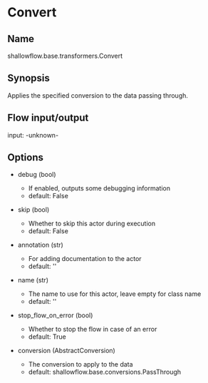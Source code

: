 # Convert

## Name
shallowflow.base.transformers.Convert

## Synopsis
Applies the specified conversion to the data passing through.

## Flow input/output
input: -unknown-

## Options
* debug (bool)

  * If enabled, outputs some debugging information
  * default: False

* skip (bool)

  * Whether to skip this actor during execution
  * default: False

* annotation (str)

  * For adding documentation to the actor
  * default: ''

* name (str)

  * The name to use for this actor, leave empty for class name
  * default: ''

* stop_flow_on_error (bool)

  * Whether to stop the flow in case of an error
  * default: True

* conversion (AbstractConversion)

  * The conversion to apply to the data
  * default: shallowflow.base.conversions.PassThrough

